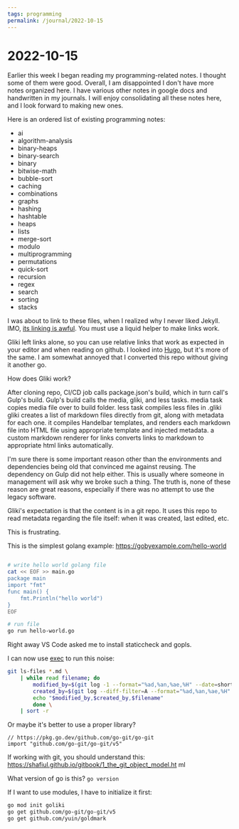```yaml
---
tags: programming
permalink: /journal/2022-10-15
---
```


# 2022-10-15

Earlier this week I began reading my programming-related notes.
I thought some of them were good.
Overall, I am disappointed I don't have more notes organized here.
I have various other notes in google docs and handwritten in my journals.
I will enjoy consolidating all these notes here,
and I look forward to making new ones.

Here is an ordered list of existing programming notes:

- ai
- algorithm-analysis
- binary-heaps
- binary-search
- binary
- bitwise-math
- bubble-sort
- caching
- combinations
- graphs
- hashing
- hashtable
- heaps
- lists
- merge-sort
- modulo
- multiprogramming
- permutations
- quick-sort
- recursion
- regex
- search
- sorting
- stacks

I was about to link to these files, when I realized why I never liked Jekyll.
IMO, [its linking is awful](https://mademistakes.com/mastering-jekyll/how-to-link/).
You must use a liquid helper to make links work.

Gliki left links alone, so you can use relative links that work as expected in your editor and when reading on github.
I looked into [Hugo](https://gohugo.io/), but it's more of the same.
I am somewhat annoyed that I converted this repo without giving it another go.

How does Gliki work?

After cloning repo, CI/CD job calls package.json's build, which in turn call's Gulp's build.
Gulp's build calls the media, gliki, and less tasks.
media task copies media file over to build folder.
less task compiles less files in .gliki
gliki creates a list of markdown files directly from git, along with metadata for each one.
it compiles Handelbar templates, and renders each markdown file into HTML file using appropriate template and injected metadata.
a custom markdown renderer for links converts links to markdown to appropriate html links automatically.

I'm sure there is some important reason other than the environments and dependencies being old that convinced me against reusing.
The dependency on Gulp did not help either.
This is usually where someone in management will ask why we broke such a thing.
The truth is, none of these reason are great reasons,
especially if there was no attempt to use the legacy software.

Gliki's expectation is that the content is in a git repo.
It uses this repo to read metadata regarding the file itself:
when it was created, last edited, etc.

This is frustrating.

This is the simplest golang example: https://gobyexample.com/hello-world

```bash

# write hello world golang file
cat << EOF >> main.go
package main
import "fmt"
func main() {
    fmt.Println("hello world")
}
EOF

# run file
go run hello-world.go
```

Right away VS Code asked me to install staticcheck and gopls.

I can now use [exec](https://gobyexample.com/spawning-processes) to run this noise:

```bash
git ls-files *.md \
    | while read filename; do
        modified_by=$(git log -1 --format="%ad,%an,%ae,%H" --date=short -- $filename)
        created_by=$(git log --diff-filter=A --format="%ad,%an,%ae,%H" --date=short -- $filename)
        echo "$modified_by,$created_by,$filename"
        done \
    | sort -r
```

Or maybe it's better to use a proper library?

```golang
// https://pkg.go.dev/github.com/go-git/go-git
import "github.com/go-git/go-git/v5"
```

If working with git, you should understand this: https://shafiul.github.io/gitbook/1_the_git_object_model.ht    ml

What version of go is this? `go version`

If I want to use modules, I have to initialize it first:

```bash
go mod init goliki
go get github.com/go-git/go-git/v5
go get github.com/yuin/goldmark
```
